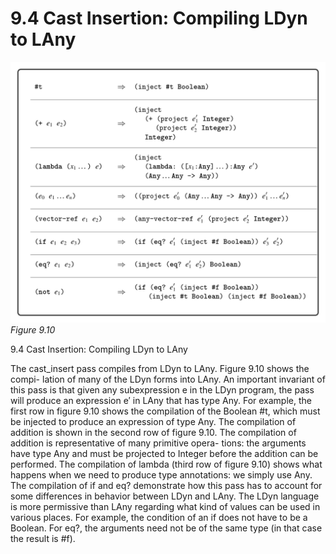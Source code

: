 # 9.4 Cast Insertion: Compiling LDyn to LAny

![Figure 9.10...](images/page_186_vector_cluster_378.png)
*Figure 9.10*

9.4 Cast Insertion: Compiling LDyn to LAny

The cast_insert pass compiles from LDyn to LAny. Figure 9.10 shows the compi- lation of many of the LDyn forms into LAny. An important invariant of this pass is that given any subexpression e in the LDyn program, the pass will produce an expression e′ in LAny that has type Any. For example, the first row in figure 9.10 shows the compilation of the Boolean #t, which must be injected to produce an expression of type Any. The compilation of addition is shown in the second row of figure 9.10. The compilation of addition is representative of many primitive opera- tions: the arguments have type Any and must be projected to Integer before the addition can be performed. The compilation of lambda (third row of figure 9.10) shows what happens when we need to produce type annotations: we simply use Any. The compilation of if and eq? demonstrate how this pass has to account for some differences in behavior between LDyn and LAny. The LDyn language is more permissive than LAny regarding what kind of values can be used in various places. For example, the condition of an if does not have to be a Boolean. For eq?, the arguments need not be of the same type (in that case the result is #f).

